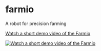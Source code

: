 # farmio
 A robot  for precision farming

 [Watch a short demo video of the Farmio](https://youtu.be/elQgvOmUibQ)

 
 [![Watch a short demo video of the Farmio](https://img.youtube.com/vi/elQgvOmUibQ/0.jpg)](https://youtu.be/elQgvOmUibQ)


